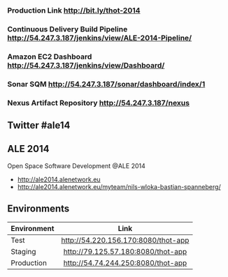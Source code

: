 ### Production Link http://bit.ly/thot-2014

### Continuous Delivery Build Pipeline  http://54.247.3.187/jenkins/view/ALE-2014-Pipeline/

### Amazon EC2 Dashboard http://54.247.3.187/jenkins/view/Dashboard/

### Sonar SQM http://54.247.3.187/sonar/dashboard/index/1

### Nexus Artifact Repository http://54.247.3.187/nexus

## Twitter #ale14

## ALE 2014

Open Space Software Development @ALE 2014

* http://ale2014.alenetwork.eu
* http://ale2014.alenetwork.eu/myteam/nils-wloka-bastian-spanneberg/

## Environments 

| Environment   | Link          | 
| ------------- |:-------------:|
| Test | http://54.220.156.170:8080/thot-app |
| Staging | http://79.125.57.180:8080/thot-app | 
| Production | http://54.74.244.250:8080/thot-app |

